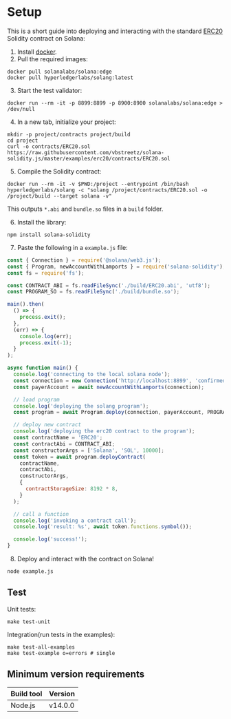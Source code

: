 # Setup

This is a short guide into deploying and interacting with the standard [ERC20](https://github.com/OpenZeppelin/openzeppelin-contracts/blob/master/contracts/token/ERC20/ERC20.sol) Solidity contract on Solana:

1. Install [docker](https://www.docker.com/).
2. Pull the required images:

```
docker pull solanalabs/solana:edge
docker pull hyperledgerlabs/solang:latest
```

3. Start the test validator:

```
docker run --rm -it -p 8899:8899 -p 8900:8900 solanalabs/solana:edge > /dev/null
```

4. In a new tab, initialize your project:

```
mkdir -p project/contracts project/build
cd project
curl -o contracts/ERC20.sol https://raw.githubusercontent.com/vbstreetz/solana-solidity.js/master/examples/erc20/contracts/ERC20.sol
```

5. Compile the Solidity contract:

```
docker run --rm -it -v $PWD:/project --entrypoint /bin/bash hyperledgerlabs/solang -c "solang /project/contracts/ERC20.sol -o /project/build --target solana -v"
```

This outputs `*.abi` and `bundle.so` files in a `build` folder.

6. Install the library:

```
npm install solana-solidity
```

7. Paste the following in a `example.js` file:

```js
const { Connection } = require('@solana/web3.js');
const { Program, newAccountWithLamports } = require('solana-solidity');
const fs = require('fs');

const CONTRACT_ABI = fs.readFileSync('./build/ERC20.abi', 'utf8');
const PROGRAM_SO = fs.readFileSync('./build/bundle.so');

main().then(
  () => {
    process.exit();
  },
  (err) => {
    console.log(err);
    process.exit(-1);
  }
);

async function main() {
  console.log('connecting to the local solana node');
  const connection = new Connection('http://localhost:8899', 'confirmed');
  const payerAccount = await newAccountWithLamports(connection);

  // load program
  console.log('deploying the solang program');
  const program = await Program.deploy(connection, payerAccount, PROGRAM_SO);

  // deploy new contract
  console.log('deploying the erc20 contract to the program');
  const contractName = 'ERC20';
  const contractAbi = CONTRACT_ABI;
  const constructorArgs = ['Solana', 'SOL', 10000];
  const token = await program.deployContract(
    contractName,
    contractAbi,
    constructorArgs,
    {
      contractStorageSize: 8192 * 8,
    }
  );

  // call a function
  console.log('invoking a contract call');
  console.log('result: %s', await token.functions.symbol());

  console.log('success!');
}
```

8. Deploy and interact with the contract on Solana!

```
node example.js
```

## Test

Unit tests:

```
make test-unit
```

Integration(run tests in the examples):

```
make test-all-examples
make test-example o=errors # single
```

## Minimum version requirements

| Build tool | Version |
| :--------- | :------ |
| Node.js    | v14.0.0 |
